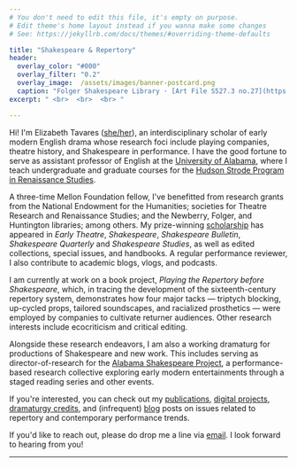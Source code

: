 ```yaml
---
# You don't need to edit this file, it's empty on purpose.
# Edit theme's home layout instead if you wanna make some changes
# See: https://jekyllrb.com/docs/themes/#overriding-theme-defaults

title: "Shakespeare & Repertory"
header:
  overlay_color: "#000"
  overlay_filter: "0.2"
  overlay_image:  /assets/images/banner-postcard.png
  caption: "Folger Shakespeare Library · [Art File S527.3 no.27](https://luna.folger.edu/luna/servlet/detail/FOLGERCM1~6~6~1207868~204080:6-pence-stamp--Shakespeare-Festival)"
excerpt: " <br>  <br>  <br> "

---
```


Hi! I'm Elizabeth Tavares ([she/her](https://pronoun.is/she)), an interdisciplinary scholar of early modern English drama whose research foci include playing companies, theatre history, and Shakespeare in performance. I have the good fortune to serve as assistant professor of English at the [University of Alabama](https://english.ua.edu/people/etavares/), where I teach undergraduate and graduate courses for the [Hudson Strode Program in Renaissance Studies](https://strode.english.ua.edu/).

A three-time Mellon Foundation fellow, I've benefitted from research grants from the National Endowment for the Humanities; societies for Theatre Research and Renaissance Studies; and the Newberry, Folger, and Huntington libraries; among others. My prize-winning [scholarship](/_pages/publications.md) has appeared in *Early Theatre*, *Shakespeare*, *Shakespeare Bulletin*, *Shakespeare Quarterly* and *Shakespeare Studies*, as well as edited collections, special issues, and handbooks. A regular performance reviewer, I also contribute to academic blogs, vlogs, and podcasts.

I am currently at work on a book project, *Playing the Repertory before Shakespeare*, which, in tracing the development of the sixteenth-century repertory system, demonstrates how four major tacks — triptych blocking, up-cycled props, tailored soundscapes, and racialized prosthetics — were employed by companies to cultivate returner audiences. Other research interests include ecocriticism and critical editing.

Alongside these research endeavors, I am also a working dramaturg for productions of Shakespeare and new work. This includes serving as director-of-research for the [Alabama Shakespeare Project](https://alabamashax.org/), a performance-based research collective exploring early modern entertainments through a staged reading series and other events.

If you're interested, you can check out my [publications](/_pages/publications.md), [digital projects](/_pages/dighum.md), [dramaturgy credits](/_pages/dramaturgy.md), and (infrequent) [blog](http://bitethumbnails.com/) posts on issues related to repertory and contemporary performance trends. 

If you'd like to reach out, please do drop me a line via [email](mailto:eetavares@ua.edu). I look forward to hearing from you!

---
<script data-goatcounter="https://elizetavares.goatcounter.com/count"
            async src="//gc.zgo.at/count.js"></script>

